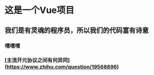 # 这是一个Vue项目
## 我们是有灵魂的程序员，所以我们的代码富有诗意
### 嘿嘿嘿
### [主流开元协议之间有何异同] (https://www.zhihu.com/question/19568896)